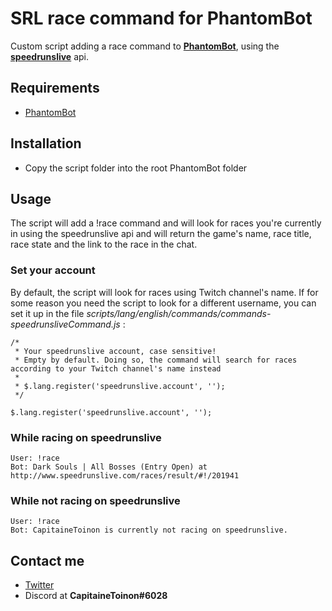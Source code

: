 # SRL race command for PhantomBot #
Custom script adding a race command to **[PhantomBot](https://github.com/PhantomBot/PhantomBot)**, using the **[speedrunslive](http://api.speedrunslive.com/)** api.

## Requirements ##
- [PhantomBot](https://phantombot.tv/)

## Installation ##

- Copy the script folder into the root PhantomBot folder

## Usage ##
The script will add a !race command and will look for races you're currently in using  the speedrunslive api and will return the game's name, race title, race state and the link to the race in the chat. 

### Set your account ###
By default, the script will look for races using Twitch channel's name. If for some reason you need the script to look for a different username, you can set it up in the file *scripts/lang/english/commands/commands-speedrunsliveCommand.js* :

    /*
     * Your speedrunslive account, case sensitive!
     * Empty by default. Doing so, the command will search for races according to your Twitch channel's name instead
     *
     * $.lang.register('speedrunslive.account', '');
     */
    
    $.lang.register('speedrunslive.account', '');

### While racing on speedrunslive ###

    User: !race
    Bot: Dark Souls | All Bosses (Entry Open) at http://www.speedrunslive.com/races/result/#!/201941

### While not racing on speedrunslive ###

    User: !race
    Bot: CapitaineToinon is currently not racing on speedrunslive.

## Contact me ##
- [Twitter](https://twitter.com/CapitaineToinon)
- Discord at **CapitaineToinon#6028**